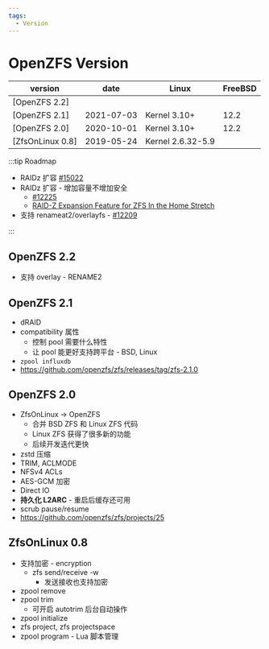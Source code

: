 ```yaml
---
tags:
  - Version
---
```


# OpenZFS Version

| version          | date       | Linux             | FreeBSD |
| ---------------- | ---------- | ----------------- | ------- |
| [OpenZFS 2.2]    |
| [OpenZFS 2.1]    | 2021-07-03 | Kernel 3.10+      | 12.2    |
| [OpenZFS 2.0]    | 2020-10-01 | Kernel 3.10+      | 12.2    |
| [ZfsOnLinux 0.8] | 2019-05-24 | Kernel 2.6.32-5.9 |

:::tip Roadmap

- RAIDz 扩容 [#15022](https://github.com/openzfs/zfs/pull/15022)
- RAIDz 扩容 - 增加容量不增加安全
  - [#12225](https://github.com/openzfs/zfs/pull/12225)
  - [RAID-Z Expansion Feature for ZFS In the Home Stretch](https://freebsdfoundation.org/blog/raid-z-expansion-feature-for-zfs/)
- 支持 renameat2/overlayfs - [#12209](https://github.com/openzfs/zfs/pull/12209)

:::

## OpenZFS 2.2

- 支持 overlay - RENAME2

## OpenZFS 2.1

- dRAID
- compatibility 属性
  - 控制 pool 需要什么特性
  - 让 pool 能更好支持跨平台 - BSD, Linux
- `zpool influxdb`
- https://github.com/openzfs/zfs/releases/tag/zfs-2.1.0

## OpenZFS 2.0

- ZfsOnLinux -> OpenZFS
  - 合并 BSD ZFS 和 Linux ZFS 代码
  - Linux ZFS 获得了很多新的功能
  - 后续开发迭代更快
- zstd 压缩
- TRIM, ACLMODE
- NFSv4 ACLs
- AES-GCM 加密
- Direct IO
- **持久化 L2ARC** - 重启后缓存还可用
- scrub pause/resume
- https://github.com/openzfs/zfs/projects/25

## ZfsOnLinux 0.8

- 支持加密 - encryption
  - zfs send/receive -w
    - 发送接收也支持加密
- zpool remove
- zpool trim
  - 可开启 autotrim 后台自动操作
- zpool initialize
- zfs project, zfs projectspace
- zpool program - Lua 脚本管理
